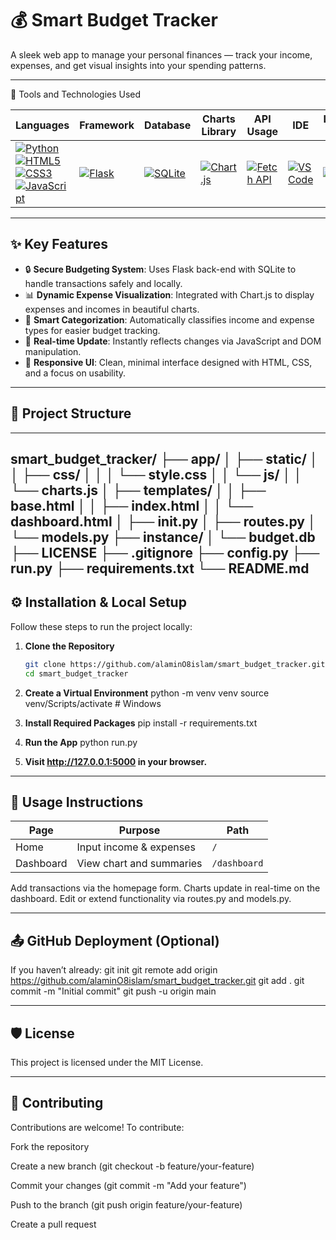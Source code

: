 # 💰 Smart Budget Tracker

A sleek web app to manage your personal finances — track your income, expenses, and get visual insights into your spending patterns.

---

🚀 Tools and Technologies Used
<table style="width: 100%; border-collapse: collapse;"> <thead> <tr> <th>Languages</th> <th>Framework</th> <th>Database</th> <th>Charts Library</th> <th>API Usage</th> <th>IDE</th> <th>Localhost Server</th> <th>UI/UX</th> <th>OS</th> </tr> </thead> <tbody> <tr> <td> <a href="https://www.python.org/"> <img src="https://img.shields.io/badge/python-3776AB?style=for-the-badge&logo=python&logoColor=white" alt="Python"> </a><br> <a href="https://developer.mozilla.org/en-US/docs/Web/HTML"> <img src="https://img.shields.io/badge/html5-E34F26?style=for-the-badge&logo=html5&logoColor=white" alt="HTML5"> </a><br> <a href="https://developer.mozilla.org/en-US/docs/Web/CSS"> <img src="https://img.shields.io/badge/css3-1572B6?style=for-the-badge&logo=css3&logoColor=white" alt="CSS3"> </a><br> <a href="https://developer.mozilla.org/en-US/docs/Web/JavaScript"> <img src="https://img.shields.io/badge/javascript-F7DF1E?style=for-the-badge&logo=javascript&logoColor=black" alt="JavaScript"> </a> </td> <td> <a href="https://flask.palletsprojects.com/"> <img src="https://img.shields.io/badge/flask-000000?style=for-the-badge&logo=flask&logoColor=white" alt="Flask"> </a> </td> <td> <a href="https://www.sqlite.org/"> <img src="https://img.shields.io/badge/sqlite-003B57?style=for-the-badge&logo=sqlite&logoColor=white" alt="SQLite"> </a> </td> <td> <a href="https://www.chartjs.org/"> <img src="https://img.shields.io/badge/chart.js-F5788D?style=for-the-badge&logo=chartdotjs&logoColor=white" alt="Chart.js"> </a> </td> <td> <a href="https://developer.mozilla.org/en-US/docs/Web/API/Fetch_API"> <img src="https://img.shields.io/badge/fetch--api-323330?style=for-the-badge&logo=javascript&logoColor=F7DF1E" alt="Fetch API"> </a> </td> <td> <a href="https://code.visualstudio.com/"> <img src="https://img.shields.io/badge/VS_Code-007ACC?style=for-the-badge&logo=visual-studio-code&logoColor=white" alt="VS Code"> </a> </td> <td> <a href="https://www.apachefriends.org/"> <img src="https://img.shields.io/badge/xampp-FB7A24?style=for-the-badge&logo=xampp&logoColor=white" alt="XAMPP"> </a> </td> <td> <a href="https://www.figma.com/"> <img src="https://img.shields.io/badge/figma-F24E1E?style=for-the-badge&logo=figma&logoColor=white" alt="Figma"> </a> </td> <td> <a href="https://www.microsoft.com/en-us/windows/windows-11"> <img src="https://img.shields.io/badge/windows_11-0078D6?style=for-the-badge&logo=windows&logoColor=white" alt="Windows 11"> </a> </td> </tr> </tbody> </table>

---

## ✨ Key Features

- 🔒 **Secure Budgeting System**: Uses Flask back-end with SQLite to handle transactions safely and locally.
- 📊 **Dynamic Expense Visualization**: Integrated with Chart.js to display expenses and incomes in beautiful charts.
- 🧠 **Smart Categorization**: Automatically classifies income and expense types for easier budget tracking.
- 🔄 **Real-time Update**: Instantly reflects changes via JavaScript and DOM manipulation.
- 🎯 **Responsive UI**: Clean, minimal interface designed with HTML, CSS, and a focus on usability.

---

## 📁 Project Structure

---
smart_budget_tracker/
├── app/
│   ├── static/
│   │   ├── css/
│   │   │   └── style.css
│   │   └── js/
│   │       └── charts.js
│   ├── templates/
│   │   ├── base.html
│   │   ├── index.html
│   │   └── dashboard.html
│   ├── __init__.py
│   ├── routes.py
│   └── models.py
├── instance/
│   └── budget.db
├── LICENSE
├── .gitignore
├── config.py
├── run.py
├── requirements.txt
└── README.md
---

## ⚙️ Installation & Local Setup

Follow these steps to run the project locally:

1. **Clone the Repository**  
   ```bash
   git clone https://github.com/alaminO8islam/smart_budget_tracker.git
   cd smart_budget_tracker

2. **Create a Virtual Environment**
  python -m venv venv
  source venv/Scripts/activate    # Windows

3. **Install Required Packages**
  pip install -r requirements.txt

4. **Run the App**
  python run.py

5. **Visit http://127.0.0.1:5000 in your browser.**


---

## 🧪 Usage Instructions

| Page      | Purpose                  | Path         |
| --------- | ------------------------ | ------------ |
| Home      | Input income & expenses  | `/`          |
| Dashboard | View chart and summaries | `/dashboard` |

Add transactions via the homepage form.
Charts update in real-time on the dashboard.
Edit or extend functionality via routes.py and models.py.

---

## 📤 GitHub Deployment (Optional)

If you haven’t already:
git init
git remote add origin https://github.com/alaminO8islam/smart_budget_tracker.git
git add .
git commit -m "Initial commit"
git push -u origin main


---

## 🛡️ License
This project is licensed under the MIT License. 

---

## 🤝 Contributing
Contributions are welcome! To contribute:

Fork the repository

Create a new branch (git checkout -b feature/your-feature)

Commit your changes (git commit -m "Add your feature")

Push to the branch (git push origin feature/your-feature)

Create a pull request




